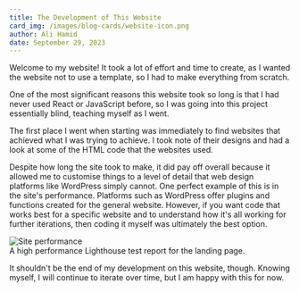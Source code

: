 ```yaml
---
title: The Development of This Website
card_img: /images/blog-cards/website-icon.png
author: Ali Hamid
date: September 29, 2023
---
```


Welcome to my website! It took a lot of effort and time to create, as I wanted the website not to use a template, so I had to make everything from scratch.

One of the most significant reasons this website took so long is that I had never used React or JavaScript before, so I was going into this project essentially blind, teaching myself as I went.

The first place I went when starting was immediately to find websites that achieved what I was trying to achieve. I took note of their designs and had a look at some of the HTML code that the websites used.

Despite how long the site took to make, it did pay off overall because it allowed me to customise things to a level of detail that web design platforms like WordPress simply cannot. One perfect example of this is in the site's performance. Platforms such as WordPress offer plugins and functions created for the general website. However, if you want code that works best for a specific website and to understand how it's all working for further iterations, then coding it myself was ultimately the best option.

<img className="post-img" src="/images/site-performance.png" alt="Site performance">

<div className="img-subtitle">A high performance Lighthouse test report for the landing page.</div>

It shouldn't be the end of my development on this website, though. Knowing myself, I will continue to iterate over time, but I am happy with this for now.

